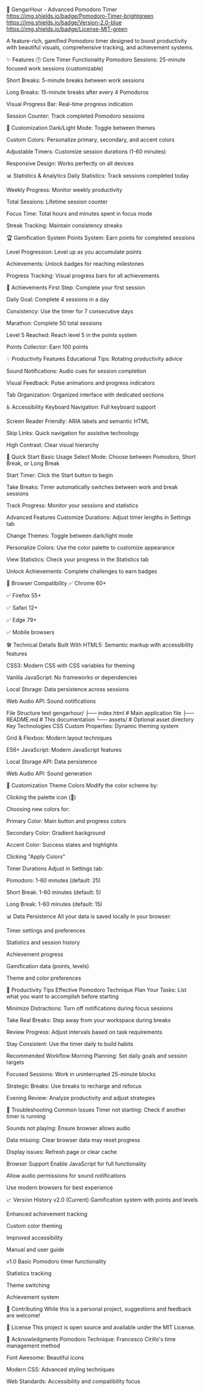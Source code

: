 👻 GengarHour - Advanced Pomodoro Timer
https://img.shields.io/badge/Pomodoro-Timer-brightgreen https://img.shields.io/badge/Version-2.0-blue https://img.shields.io/badge/License-MIT-green

A feature-rich, gamified Pomodoro timer designed to boost productivity with beautiful visuals, comprehensive tracking, and achievement systems.

✨ Features
🕒 Core Timer Functionality
Pomodoro Sessions: 25-minute focused work sessions (customizable)

Short Breaks: 5-minute breaks between work sessions

Long Breaks: 15-minute breaks after every 4 Pomodoros

Visual Progress Bar: Real-time progress indication

Session Counter: Track completed Pomodoro sessions

🎨 Customization
Dark/Light Mode: Toggle between themes

Custom Colors: Personalize primary, secondary, and accent colors

Adjustable Timers: Customize session durations (1-60 minutes)

Responsive Design: Works perfectly on all devices

📊 Statistics & Analytics
Daily Statistics: Track sessions completed today

Weekly Progress: Monitor weekly productivity

Total Sessions: Lifetime session counter

Focus Time: Total hours and minutes spent in focus mode

Streak Tracking: Maintain consistency streaks

🏆 Gamification System
Points System: Earn points for completed sessions

Level Progression: Level up as you accumulate points

Achievements: Unlock badges for reaching milestones

Progress Tracking: Visual progress bars for all achievements

🎯 Achievements
First Step: Complete your first session

Daily Goal: Complete 4 sessions in a day

Consistency: Use the timer for 7 consecutive days

Marathon: Complete 50 total sessions

Level 5 Reached: Reach level 5 in the points system

Points Collector: Earn 100 points

💡 Productivity Features
Educational Tips: Rotating productivity advice

Sound Notifications: Audio cues for session completion

Visual Feedback: Pulse animations and progress indicators

Tab Organization: Organized interface with dedicated sections

♿ Accessibility
Keyboard Navigation: Full keyboard support

Screen Reader Friendly: ARIA labels and semantic HTML

Skip Links: Quick navigation for assistive technology

High Contrast: Clear visual hierarchy

🚀 Quick Start
Basic Usage
Select Mode: Choose between Pomodoro, Short Break, or Long Break

Start Timer: Click the Start button to begin

Take Breaks: Timer automatically switches between work and break sessions

Track Progress: Monitor your sessions and statistics

Advanced Features
Customize Durations: Adjust timer lengths in Settings tab

Change Themes: Toggle between dark/light mode

Personalize Colors: Use the color palette to customize appearance

View Statistics: Check your progress in the Statistics tab

Unlock Achievements: Complete challenges to earn badges

📱 Browser Compatibility
✅ Chrome 60+

✅ Firefox 55+

✅ Safari 12+

✅ Edge 79+

✅ Mobile browsers

🛠️ Technical Details
Built With
HTML5: Semantic markup with accessibility features

CSS3: Modern CSS with CSS variables for theming

Vanilla JavaScript: No frameworks or dependencies

Local Storage: Data persistence across sessions

Web Audio API: Sound notifications

File Structure
text
gengarhour/
├── index.html          # Main application file
├── README.md           # This documentation
└── assets/            # Optional asset directory
Key Technologies
CSS Custom Properties: Dynamic theming system

Grid & Flexbox: Modern layout techniques

ES6+ JavaScript: Modern JavaScript features

Local Storage API: Data persistence

Web Audio API: Sound generation

🎨 Customization
Theme Colors
Modify the color scheme by:

Clicking the palette icon (🎨)

Choosing new colors for:

Primary Color: Main button and progress colors

Secondary Color: Gradient background

Accent Color: Success states and highlights

Clicking "Apply Colors"

Timer Durations
Adjust in Settings tab:

Pomodoro: 1-60 minutes (default: 25)

Short Break: 1-60 minutes (default: 5)

Long Break: 1-60 minutes (default: 15)

📊 Data Persistence
All your data is saved locally in your browser:

Timer settings and preferences

Statistics and session history

Achievement progress

Gamification data (points, levels)

Theme and color preferences

🌟 Productivity Tips
Effective Pomodoro Technique
Plan Your Tasks: List what you want to accomplish before starting

Minimize Distractions: Turn off notifications during focus sessions

Take Real Breaks: Step away from your workspace during breaks

Review Progress: Adjust intervals based on task requirements

Stay Consistent: Use the timer daily to build habits

Recommended Workflow
Morning Planning: Set daily goals and session targets

Focused Sessions: Work in uninterrupted 25-minute blocks

Strategic Breaks: Use breaks to recharge and refocus

Evening Review: Analyze productivity and adjust strategies

🔧 Troubleshooting
Common Issues
Timer not starting: Check if another timer is running

Sounds not playing: Ensure browser allows audio

Data missing: Clear browser data may reset progress

Display issues: Refresh page or clear cache

Browser Support
Enable JavaScript for full functionality

Allow audio permissions for sound notifications

Use modern browsers for best experience

📈 Version History
v2.0 (Current)
Gamification system with points and levels

Enhanced achievement tracking

Custom color theming

Improved accessibility

Manual and user guide

v1.0
Basic Pomodoro timer functionality

Statistics tracking

Theme switching

Achievement system

🤝 Contributing
While this is a personal project, suggestions and feedback are welcome!

📄 License
This project is open source and available under the MIT License.

🙏 Acknowledgments
Pomodoro Technique: Francesco Cirillo's time management method

Font Awesome: Beautiful icons

Modern CSS: Advanced styling techniques

Web Standards: Accessibility and compatibility focus

